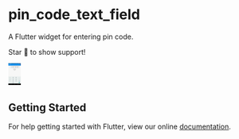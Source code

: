 # pin_code_text_field

A Flutter widget for entering pin code.

Star 🌟 to show support!

<img src="./image/phoneusage.gif" alt="pin usage" width="25k0"/>

## Getting Started

For help getting started with Flutter, view our online
[documentation](https://flutter.io/).
